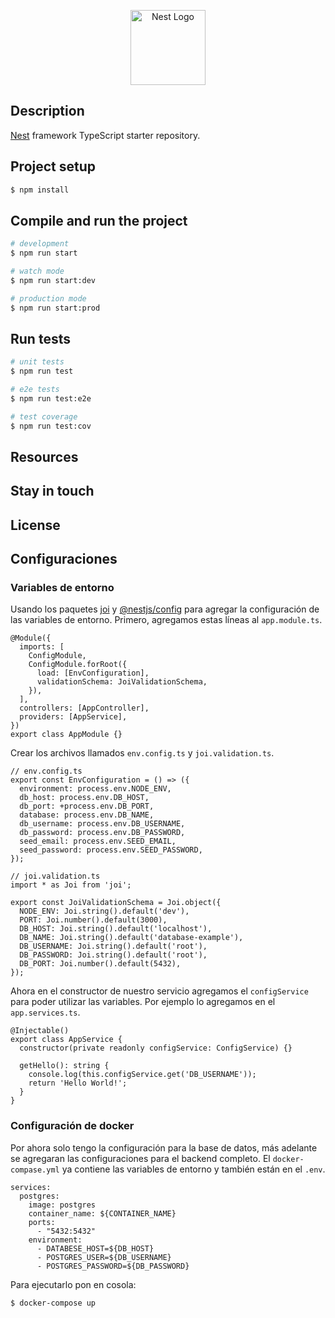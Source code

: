 <p align="center">
  <a href="http://nestjs.com/" target="blank"><img src="https://nestjs.com/img/logo-small.svg" width="120" alt="Nest Logo" /></a>
</p>


## Description

[Nest](https://github.com/nestjs/nest) framework TypeScript starter repository.

## Project setup

```bash
$ npm install
```

## Compile and run the project

```bash
# development
$ npm run start

# watch mode
$ npm run start:dev

# production mode
$ npm run start:prod
```

## Run tests

```bash
# unit tests
$ npm run test

# e2e tests
$ npm run test:e2e

# test coverage
$ npm run test:cov
```

## Resources


## Stay in touch

## License

## Configuraciones

### Variables de entorno

Usando los paquetes [joi](https://www.npmjs.com/package/joi) y [@nestjs/config](https://docs.nestjs.com/techniques/configuration) para agregar la configuración de las variables de entorno. Primero, agregamos estas líneas al `app.module.ts`.

```TS
@Module({
  imports: [
    ConfigModule,
    ConfigModule.forRoot({
      load: [EnvConfiguration],
      validationSchema: JoiValidationSchema,
    }),
  ],
  controllers: [AppController],
  providers: [AppService],
})
export class AppModule {}
```

Crear los archivos llamados `env.config.ts` y `joi.validation.ts`.

```TS
// env.config.ts
export const EnvConfiguration = () => ({
  environment: process.env.NODE_ENV,
  db_host: process.env.DB_HOST,
  db_port: +process.env.DB_PORT,
  database: process.env.DB_NAME,
  db_username: process.env.DB_USERNAME,
  db_password: process.env.DB_PASSWORD,
  seed_email: process.env.SEED_EMAIL,
  seed_password: process.env.SEED_PASSWORD,
});
```

```TS
// joi.validation.ts
import * as Joi from 'joi';

export const JoiValidationSchema = Joi.object({
  NODE_ENV: Joi.string().default('dev'),
  PORT: Joi.number().default(3000),
  DB_HOST: Joi.string().default('localhost'),
  DB_NAME: Joi.string().default('database-example'),
  DB_USERNAME: Joi.string().default('root'),
  DB_PASSWORD: Joi.string().default('root'),
  DB_PORT: Joi.number().default(5432),
});
```

Ahora en el constructor de nuestro servicio agregamos el `configService` para poder utilizar las variables. Por ejemplo lo agregamos en el `app.services.ts`.

```TS
@Injectable()
export class AppService {
  constructor(private readonly configService: ConfigService) {}

  getHello(): string {
    console.log(this.configService.get('DB_USERNAME'));
    return 'Hello World!';
  }
}
```

### Configuración de docker

Por ahora solo tengo la configuración para la base de datos, más adelante se agregaran las configuraciones para el backend completo. El `docker-compase.yml` ya contiene las variables de entorno y también están en el `.env`.

```YML
services:
  postgres:
    image: postgres
    container_name: ${CONTAINER_NAME}
    ports:
      - "5432:5432"
    environment:
      - DATABESE_HOST=${DB_HOST}
      - POSTGRES_USER=${DB_USERNAME}
      - POSTGRES_PASSWORD=${DB_PASSWORD}
```

Para ejecutarlo pon en cosola:
```
$ docker-compose up
```